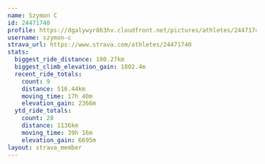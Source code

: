 ```yaml
---
name: Szymon C
id: 24471740
profile: https://dgalywyr863hv.cloudfront.net/pictures/athletes/24471740/7213253/3/large.jpg
username: szymon-c
strava_url: https://www.strava.com/athletes/24471740
stats:
  biggest_ride_distance: 180.27km
  biggest_climb_elevation_gain: 1802.4m
  recent_ride_totals:
    count: 9
    distance: 516.44km
    moving_time: 17h 40m
    elevation_gain: 2366m
  ytd_ride_totals:
    count: 28
    distance: 1136km
    moving_time: 39h 16m
    elevation_gain: 6695m
layout: strava_member
--- 
```

